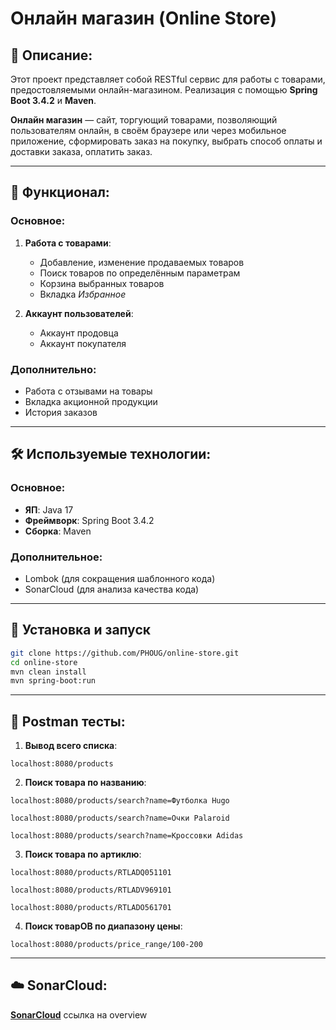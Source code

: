 # Онлайн магазин (Online Store)


## 📌 Описание:

Этот проект представляет собой RESTful сервис для работы с товарами,
предостовляемыми онлайн-магазином.
Реализация с помощью **Spring Boot 3.4.2** и **Maven**.

**Онлайн магазин** — сайт, торгующий товарами, позволяющий пользователям онлайн,
в своём браузере или через мобильное приложение, сформировать заказ на покупку,
выбрать способ оплаты и доставки заказа, оплатить заказ.

---


## 🤖 Функционал:

### Основное:

1. **Работа с товарами**:
    - Добавление, изменение продаваемых товаров
    - Поиск товаров по определённым параметрам
    - Корзина выбранных товаров
    - Вкладка _Избранное_


2. **Аккаунт пользователей**:
    - Аккаунт продовца
    - Аккаунт покупателя

### Дополнительно:

- Работа с отзывами на товары
- Вкладка акционной продукции
- История заказов

---


## 🛠 Используемые технологии:

### Основное:

- **ЯП**: Java 17
- **Фреймворк**: Spring Boot 3.4.2
- **Сборка**: Maven


### Дополнительное:

- Lombok (для сокращения шаблонного кода)
- SonarCloud (для анализа качества кода)

---


## 🚀 Установка и запуск

```bash
git clone https://github.com/PHOUG/online-store.git
cd online-store
mvn clean install
mvn spring-boot:run
```
---
## 📝 Postman тесты:
1. **Вывод всего списка**:

```localhost:8080/products```

2. **Поиск товара по названию**:

```localhost:8080/products/search?name=Футболка Hugo```

```localhost:8080/products/search?name=Очки Palaroid```

```localhost:8080/products/search?name=Кроссовки Adidas```

3. **Поиск товара по артиклю**:

```localhost:8080/products/RTLADQ051101```

```localhost:8080/products/RTLADV969101```

```localhost:8080/products/RTLADO561701```


4. **Поиск товарОВ по диапазону цены**:

```localhost:8080/products/price_range/100-200```

---

## ☁️ SonarCloud:
[**SonarCloud**](https://sonarcloud.io/project/overview?id=PHOUG_online-store) ссылка на overview


